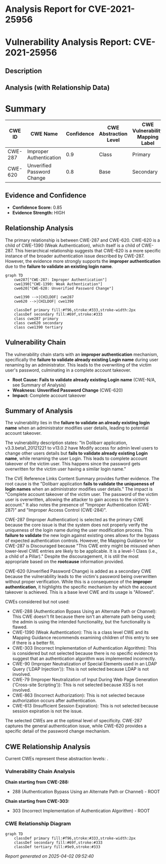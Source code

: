 # Analysis Report for CVE-2021-25956

# Vulnerability Analysis Report: CVE-2021-25956

## Description



## Analysis (with Relationship Data)

# Summary
| CWE ID | CWE Name | Confidence | CWE Abstraction Level | CWE Vulnerability Mapping Label | CWE-Vulnerability Mapping Notes |
|---|---|---|---|---|---|
| CWE-287 | Improper Authentication | 0.9 | Class | Primary | Discouraged |
| CWE-620 | Unverified Password Change | 0.8 | Base | Secondary | Allowed |

## Evidence and Confidence

*   **Confidence Score:** 0.85
*   **Evidence Strength:** HIGH

## Relationship Analysis
The primary relationship is between CWE-287 and CWE-620. CWE-620 is a child of CWE-1390 (Weak Authentication), which itself is a child of CWE-287. This hierarchical relationship suggests that CWE-620 is a more specific instance of the broader authentication issue described by CWE-287. However, the evidence more strongly supports the **improper authentication** due to the **failure to validate an existing login name**.

```mermaid
graph TD
    cwe287["CWE-287: Improper Authentication"]
    cwe1390["CWE-1390: Weak Authentication"]
    cwe620["CWE-620: Unverified Password Change"]

    cwe1390 -->|CHILDOF| cwe287
    cwe620 -->|CHILDOF| cwe1390

    classDef primary fill:#f96,stroke:#333,stroke-width:2px
    classDef secondary fill:#69f,stroke:#333
    class cwe287 primary
    class cwe620 secondary
    class cwe1390 tertiary
```

## Vulnerability Chain
The vulnerability chain starts with an **improper authentication** mechanism, specifically the **failure to validate already existing Login name** during user renaming by an administrator. This leads to the overwriting of the victim user's password, culminating in a complete account takeover.
  - **Root Cause:** **Fails to validate already existing Login name** (CWE-N/A, see Summary of Analysis)
  - **Weakness:** **Unverified Password Change** (CWE-620)
  - **Impact:** Complete account takeover

## Summary of Analysis
The vulnerability lies in the **failure to validate an already existing login name** when an administrator modifies user details, leading to potential account takeover.

The vulnerability description states: "In Dolibarr application, v3.3.beta1_20121221 to v13.0.2 have Modify access for admin level users to change other users details but **fails to validate already existing Login name**, while renaming the user Login. This leads to complete account takeover of the victim user. This happens since the password gets overwritten for the victim user having a similar login name."

The CVE Reference Links Content Summary provides further evidence. The root cause is the "Dolibarr application **fails to validate the uniqueness of login names** when an administrator modifies user details." The impact is "Complete account takeover of the victim user. The password of the victim user is overwritten, allowing the attacker to gain access to the victim's account." It also notes the presence of "Improper Authentication (CWE-287)" and "Improper Access Control (CWE-284)".

CWE-287 (Improper Authentication) is selected as the primary CWE because the core issue is that the system does not properly verify the uniqueness of the login name during the user modification process. This **failure to validate** the new login against existing ones allows for the bypass of expected authentication controls. However, the Mapping Guidance for CWE-287 is Discouraged because "This CWE entry might be misused when lower-level CWE entries are likely to be applicable. It is a level-1 Class (i.e., a child of a Pillar)."
Despite the discouragement, it is still the most appropriate based on the **rootcause** information provided.

CWE-620 (Unverified Password Change) is added as a secondary CWE because the vulnerability leads to the victim's password being overwritten without proper verification. While this is a consequence of the **improper authentication**, it highlights the specific mechanism by which the account takeover is achieved. This is a base level CWE and its usage is "Allowed".

CWEs considered but not used:

*   CWE-288 (Authentication Bypass Using an Alternate Path or Channel): This CWE doesn't fit because there isn't an alternate path being used; the admin is using the intended functionality, but the functionality is flawed.
*   CWE-1390 (Weak Authentication): This is a class level CWE and its Mapping Guidance recommends examining children of this entry to see if there is a better fit.
*   CWE-303 (Incorrect Implementation of Authentication Algorithm): This is considered but not selected because there is no specific evidence to suggest that an authentication algorithm was implemented incorrectly.
*   CWE-90 (Improper Neutralization of Special Elements used in an LDAP Query ('LDAP Injection')): This is not selected because LDAP is not involved.
*   CWE-79 (Improper Neutralization of Input During Web Page Generation ('Cross-site Scripting')): This is not selected because XSS is not involved.
*   CWE-863 (Incorrect Authorization): This is not selected because authorization occurs after authentication.
*   CWE-613 (Insufficient Session Expiration): This is not selected because session expiration is not the issue.

The selected CWEs are at the optimal level of specificity. CWE-287 captures the general authentication issue, while CWE-620 provides a specific detail of the password change mechanism.


## CWE Relationship Analysis

Current CWEs represent these abstraction levels: .


### Vulnerability Chain Analysis

**Chain starting from CWE-288:**
- 288 (Authentication Bypass Using an Alternate Path or Channel) - ROOT


**Chain starting from CWE-303:**
- 303 (Incorrect Implementation of Authentication Algorithm) - ROOT



### CWE Relationship Diagram

```mermaid
graph TD
    classDef primary fill:#f96,stroke:#333,stroke-width:2px
    classDef secondary fill:#69f,stroke:#333
    classDef tertiary fill:#9e9,stroke:#333
```



*Report generated on 2025-04-02 09:52:40*
